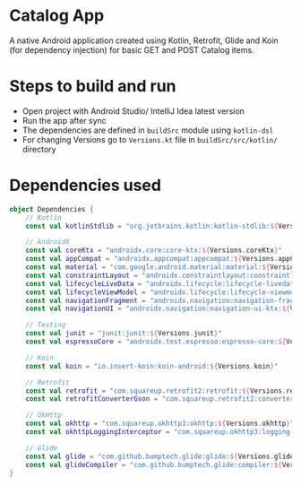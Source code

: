 # Catalog App

A native Android application created using Kotlin, Retrofit, Glide and Koin (for dependency injection) for basic GET and POST Catalog items.

# Steps to build and run

- Open project with Android Studio/ IntelliJ Idea latest version
- Run the app after sync
- The dependencies are defined in ```buildSrc``` module using ```kotlin-dsl```
- For changing Versions go to ```Versions.kt``` file in ```buildSrc/src/kotlin/``` directory

# Dependencies used

```kotlin
object Dependencies {
    // Kotlin
    const val kotlinStdlib = "org.jetbrains.kotlin:kotlin-stdlib:${Versions.kotlin}"

    // AndroidX
    const val coreKtx = "androidx.core:core-ktx:${Versions.coreKtx}"
    const val appCompat = "androidx.appcompat:appcompat:${Versions.appCompat}"
    const val material = "com.google.android.material:material:${Versions.material}"
    const val constraintLayout = "androidx.constraintlayout:constraintlayout:${Versions.constraintLayout}"
    const val lifecycleLiveData = "androidx.lifecycle:lifecycle-livedata-ktx:${Versions.lifecycle}"
    const val lifecycleViewModel = "androidx.lifecycle:lifecycle-viewmodel-ktx:${Versions.lifecycle}"
    const val navigationFragment = "androidx.navigation:navigation-fragment-ktx:${Versions.navigation}"
    const val navigationUI = "androidx.navigation:navigation-ui-ktx:${Versions.navigation}"

    // Testing
    const val junit = "junit:junit:${Versions.junit}"
    const val espressoCore = "androidx.test.espresso:espresso-core:${Versions.espresso}"

    // Koin
    const val koin = "io.insert-koin:koin-android:${Versions.koin}"

    // Retrofit
    const val retrofit = "com.squareup.retrofit2:retrofit:${Versions.retrofit}"
    const val retrofitConverterGson = "com.squareup.retrofit2:converter-gson:${Versions.retrofit}"

    // OkHttp
    const val okhttp = "com.squareup.okhttp3:okhttp:${Versions.okhttp}"
    const val okhttpLoggingInterceptor = "com.squareup.okhttp3:logging-interceptor:${Versions.okhttp}"

    // Glide
    const val glide = "com.github.bumptech.glide:glide:${Versions.glide}"
    const val glideCompiler = "com.github.bumptech.glide:compiler:${Versions.glide}"
}

```

